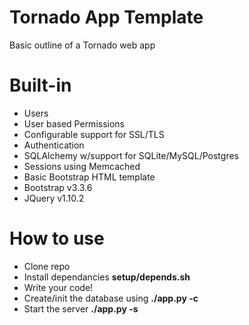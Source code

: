 # Tornado App Template

Basic outline of a Tornado web app

# Built-in

- Users
- User based Permissions
- Configurable support for SSL/TLS
- Authentication
- SQLAlchemy w/support for SQLite/MySQL/Postgres
- Sessions using Memcached
- Basic Bootstrap HTML template
- Bootstrap v3.3.6
- JQuery v1.10.2 

# How to use

- Clone repo
- Install dependancies __setup/depends.sh__
- Write your code!
- Create/init the database using __./app.py -c__
- Start the server __./app.py -s__


